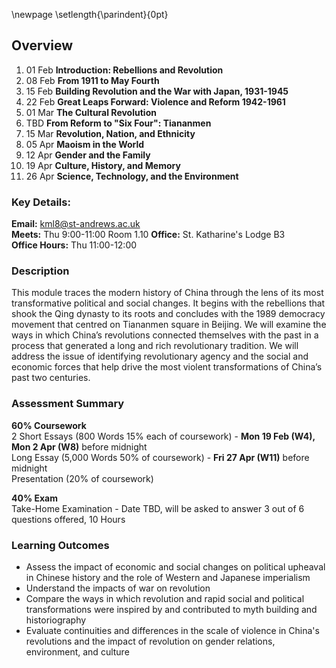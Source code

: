 \newpage
\setlength{\parindent}{0pt}

## Overview

1. 01 Feb **Introduction: Rebellions and Revolution**
2. 08 Feb **From 1911 to May Fourth**
3. 15 Feb  **Building Revolution and the War with Japan, 1931-1945**
4. 22 Feb  **Great Leaps Forward: Violence and Reform 1942-1961**
5. 01 Mar  **The Cultural Revolution**
6. TBD **From Reform to "Six Four": Tiananmen**
7. 15 Mar **Revolution, Nation, and Ethnicity**  
8. 05 Apr **Maoism in the World**
9. 12 Apr **Gender and the Family**
10. 19 Apr **Culture, History, and Memory**
11. 26 Apr **Science, Technology, and the Environment**

### Key Details:

**Email:** kml8@st-andrews.ac.uk  
**Meets:** Thu 9:00-11:00 Room 1.10  **Office:** St. Katharine's Lodge B3  
**Office Hours:** Thu 11:00-12:00  

### Description	

This module traces the modern history of China through the lens of its most transformative political and social changes. It begins with the rebellions that shook the Qing dynasty to its roots and concludes with the 1989 democracy movement that centred on Tiananmen square in Beijing. We will examine the ways in which China’s revolutions connected themselves with the past in a process that generated a long and rich revolutionary tradition. We will address the issue of identifying revolutionary agency and the social and economic forces that help drive the most violent transformations of China’s past two centuries.

### Assessment Summary

**60% Coursework**  
2 Short Essays (800 Words 15% each of coursework) - **Mon 19 Feb (W4), Mon 2 Apr (W8)** before midnight  
Long Essay (5,000 Words 50% of coursework) - **Fri 27 Apr (W11)** before midnight  
Presentation (20% of coursework)

**40% Exam**  
Take-Home Examination - Date TBD, will be asked to answer 3 out of 6 questions offered, 10 Hours    

### Learning Outcomes

* Assess the impact of economic and social changes on political upheaval in Chinese history and the role of Western and Japanese imperialism
* Understand the impacts of war on revolution
* Compare the ways in which revolution and rapid social and political transformations were inspired by and contributed to myth building and historiography
* Evaluate continuities and differences in the scale of violence in China's revolutions and the impact of revolution on gender relations, environment, and culture 

